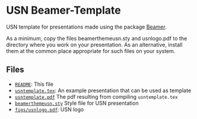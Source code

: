 # USN Beamer-Template
USN template for presentations made using the package
[Beamer](https://ctan.org/pkg/beamer).

As a minimum, copy the files beamerthemeusn.sty and usnlogo.pdf to
the directory where you work on your presentation. As an alternative,
install them at the common place appropriate for such files on your system.

## Files

- [`README`](README): This file
- [`usntemplate.tex`](usntemplate.tex): An example presentation that can be used as template
- [`usntemplate.pdf`](usntemplate.pdf) The pdf resulting from compiling `usntemplate.tex`
- [`beamerthemeusn.sty`](beamerthemeusn.sty) Style file for USN presentation
- [`figs/usnlogo.pdf`](figs/usnlogo.pdf): USN logo

